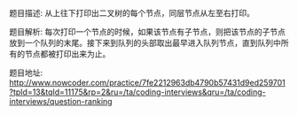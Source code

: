 ﻿题目描述:
从上往下打印出二叉树的每个节点，同层节点从左至右打印。

题目解析:
每次打印一个节点的时候，如果该节点有子节点，则把该节点的子节点放到一个队列的末尾。接下来到队列的头部取出最早进入队列节点，直到队列中所有的节点都被打印出来为止。

题目地址:
http://www.nowcoder.com/practice/7fe2212963db4790b57431d9ed259701?tpId=13&tqId=11175&rp=2&ru=/ta/coding-interviews&qru=/ta/coding-interviews/question-ranking
